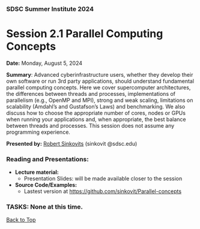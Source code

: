 ### SDSC Summer Institute 2024
# Session 2.1 Parallel Computing Concepts

**Date:** Monday, August 5, 2024

**Summary**: Advanced cyberinfrastructure users, whether they develop their own software or run 3rd party applications, should understand fundamental parallel computing concepts. Here we cover supercomputer architectures, the differences between threads and processes, implementations of parallelism (e.g., OpenMP and MPI), strong and weak scaling, limitations on scalability (Amdahl’s and Gustafson’s Laws) and benchmarking. We also discuss how to choose the appropriate number of cores, nodes or GPUs when running your applications and, when appropriate, the best balance between threads and processes. This session does not assume any programming experience.

**Presented by:** [Robert Sinkovits](https://www.sdsc.edu/research/researcher_spotlight/sinkovits_robert.html) (sinkovit @sdsc.edu)

### Reading and Presentations:
* **Lecture material:**
   * Presentation Slides: will be made available closer to the session
* **Source Code/Examples:**
   * Lastest version at https://github.com/sinkovit/Parallel-concepts

### TASKS: None at this time.

[Back to Top](#top)
